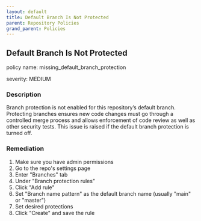 ```yaml
---
layout: default
title: Default Branch Is Not Protected
parent: Repository Policies
grand_parent: Policies
---
```



## Default Branch Is Not Protected
policy name: missing_default_branch_protection

severity: MEDIUM

### Description
Branch protection is not enabled for this repository’s default branch. Protecting branches ensures new code changes must go through a controlled merge process and allows enforcement of code review as well as other security tests. This issue is raised if the default branch protection is turned off.


### Remediation
1. Make sure you have admin permissions
2. Go to the repo's settings page
3. Enter "Branches" tab
4. Under "Branch protection rules"
5. Click "Add rule"
6. Set "Branch name pattern" as the default branch name (usually "main" or "master")
7. Set desired protections
8. Click "Create" and save the rule



